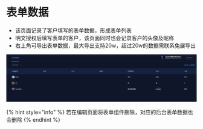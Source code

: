 # 表单数据

* 该页面记录了客户填写的表单数据，形成表单列表
* 明文授权后填写表单的客户，该页面同时也会记录客户的头像及昵称
* 右上角可导出表单数据，最大导出支持20w，超过20w的数据需联系兔展导出

![](../../.gitbook/assets/image%20%2842%29.png)

{% hint style="info" %}
若在编辑页面将表单组件删除，对应的后台表单数据也会删除
{% endhint %}


